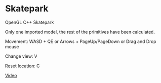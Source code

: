 # Skatepark
OpenGL C++ Skatepark

Only one imported model, the rest of the primitives have been calculated.

Movement: WASD + QE or Arrows + PageUp/PageDown or Drag and Drop mouse

Change view: V

Reset location: C

[Video](https://www.youtube.com/watch?v=NPlIVm7E-7w)
